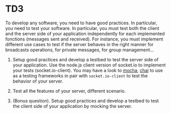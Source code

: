 # TD3

To develop any software, you need to have good practices. In particular, you need to test your software. In particular, you must test both the client and the server side of your application independently for each implemented fonctions (messages sent and received). For instance, you must implement different use cases to test if the server behaves in the right manner for broadcasts operations, for private messages, for group management...

1. Setup good practices and develop a testbed to test the server side of your application. Use the node.js client version of socket.io to implement your tests (socket.io-client). You may have a look to [mocha](https://mochajs.org),
[chai](https://www.chaijs.com) to use as a testing frameworks in pair with `socket.io-client` to test the behavior of your server.

2. Test all the features of your server, different scenario. 

3. (Bonus question). Setup good practices and develop a testbed to test the client side of your application by mocking the server.
